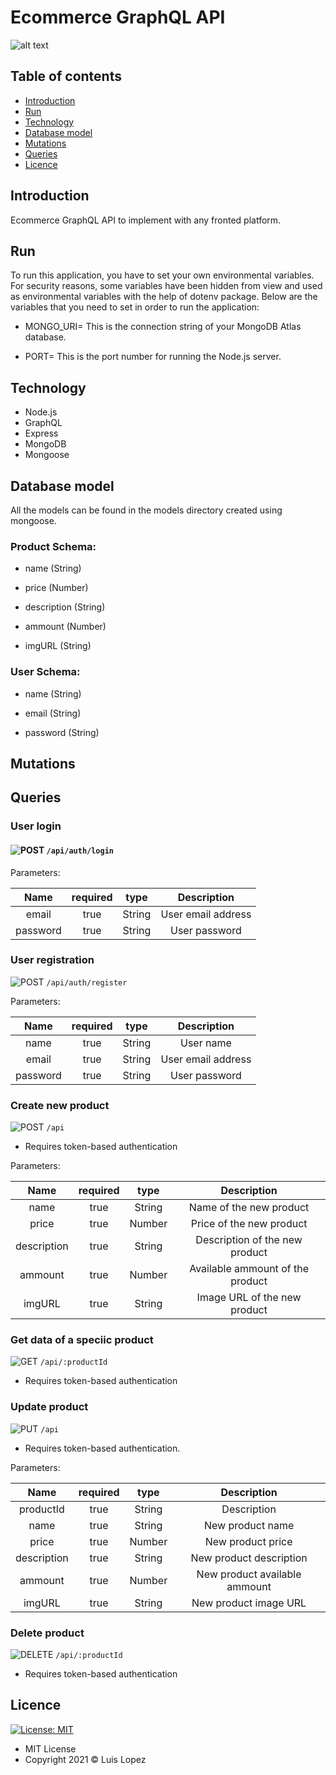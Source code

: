 # Ecommerce GraphQL API

![alt text](https://918429.smushcdn.com/2325059/wp-content/uploads/2020/05/comercio-online-mcommerce.jpg)

## Table of contents

* [Introduction](#introduction)
* [Run](#run)
* [Technology](#technology)
* [Database model](#database-model)
* [Mutations](#mutations)
* [Queries](#queries)
* [Licence](#licence)

## Introduction

Ecommerce GraphQL API to implement with any fronted platform. 

## Run

To run this application, you have to set your own environmental variables. For security reasons, some variables have been hidden from view and used as environmental variables with the help of dotenv package. Below are the variables that you need to set in order to run the application:

* MONGO_URI=  This is the connection string of your MongoDB Atlas database.

* PORT=  This is the port number for running the Node.js server. 

## Technology

* Node.js
* GraphQL
* Express
* MongoDB
* Mongoose

## Database model

All the models can be found in the models directory created using mongoose.

### Product Schema:

* name (String)

* price (Number)

* description (String)

* ammount (Number)

* imgURL (String)

### User Schema:

* name  (String)

* email (String)

* password (String)

## Mutations

## Queries

### User login

#### ![POST](https://img.shields.io/badge/METHOD-POST-blue) `/api/auth/login`

Parameters:

| Name | required  | type  | Description |
| :---:| :-:| :-:| :-:|
| email | true  | String | User email address |
| password | true | String | User password |

### User registration

![POST](https://img.shields.io/badge/METHOD-POST-blue) `/api/auth/register`

Parameters:

| Name | required  | type  | Description |
| :---:| :-:| :-:| :-:|
| name | true | String | User name |
| email | true  | String | User email address |
| password | true | String | User password |

### Create new product

![POST](https://img.shields.io/badge/METHOD-POST-blue) `/api`

* Requires token-based authentication

Parameters:

| Name | required  | type  | Description |
| :---:| :-:| :-:| :-:|
| name | true | String | Name of the new product
| price | true | Number | Price of the new product
| description | true | String | Description of the new product
| ammount | true | Number | Available ammount of the product
| imgURL | true | String | Image URL of the new product

### Get data of a speciic product

![GET](https://img.shields.io/badge/METHOD-GET-brightgreen)  `/api/:productId`  

* Requires token-based authentication

### Update product

![PUT](https://img.shields.io/badge/METHOD-PUT-yellow) `/api`

* Requires token-based authentication.

Parameters:

| Name | required  | type  | Description |
| :---:| :-:| :-:| :-:|
| productId | true | String | Description |
| name | true | String | New product name
| price | true | Number | New product price
| description | true | String | New product description
| ammount | true | Number | New product available ammount
| imgURL | true | String | New product image URL

### Delete product

![DELETE](https://img.shields.io/badge/METHOD-DELETE-red) `/api/:productId`

* Requires token-based authentication

## Licence
 [![License: MIT](https://img.shields.io/badge/License-MIT-yellow.svg)](https://opensource.org/licenses/MIT)

* MIT License
* Copyright 2021 © Luis Lopez
